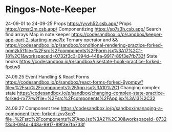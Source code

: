 # Ringos-Note-Keeper
24-09-01 to 24-09-25
Props https://yyvh52.csb.app/
Props https://zmst2m.csb.app/
Componentizing https://sp7s3h.csb.app/
Search find arrays
Map in note keeper https://codesandbox.io/p/sandbox/keeper-app-part-2-starting-mwc7lx
Ternary operator and && https://codesandbox.io/p/sandbox/conditional-rendering-practice-forked-nqmzk5?file=%2Fsrc%2Fcomponents%2FForm.jsx%3A17%2C1-18%2C1&workspaceId=0732f3c3-094d-448a-9917-89f3e7fb733f
State hooks https://codesandbox.io/p/sandbox/usestate-hook-practice-forked-fpxtw8

24.09.25 
Event Handling & React Forms https://codesandbox.io/p/sandbox/react-forms-forked-9ypmpw?file=%2Fsrc%2Fcomponents%2FApp.jsx%3A10%2C1 
Changing complex state https://codesandbox.io/p/sandbox/changing-complex-state-practice-forked-rx77rw?file=%2Fsrc%2Fcomponents%2FApp.jsx%3A13%2C32

24.09.27
Component tree https://codesandbox.io/p/sandbox/managing-a-component-tree-forked-zvv3cp?file=%2Fsrc%2Fcomponents%2FApp.jsx%3A21%2C30&workspaceId=0732f3c3-094d-448a-9917-89f3e7fb733f
